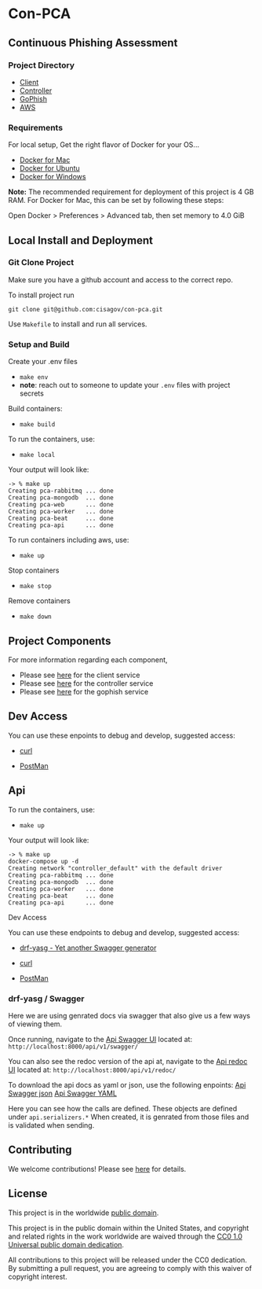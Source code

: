 # Con-PCA

## Continuous Phishing Assessment

### Project Directory

- [Client](https://github.com/cisagov/con-pca/tree/develop/client)
- [Controller](https://github.com/cisagov/con-pca/tree/develop/controller)
- [GoPhish](https://github.com/cisagov/con-pca/tree/develop/gophish)
- [AWS](https://github.com/cisagov/con-pca/tree/develop/aws)

### Requirements

For local setup, Get the right flavor of Docker for your OS...

- [Docker for Mac](https://docs.docker.com/docker-for-mac/install/)
- [Docker for Ubuntu](https://docs.docker.com/install/linux/docker-ce/ubuntu/)
- [Docker for Windows](https://docs.docker.com/docker-for-windows/install/)

**Note:** The recommended requirement for deployment of this project is 4 GB RAM.
For Docker for Mac, this can be set by following these steps:

Open Docker > Preferences > Advanced tab, then set memory to 4.0 GiB

## Local Install and Deployment

### Git Clone Project

Make sure you have a github account and access to the correct repo.

To install project run

```shell
git clone git@github.com:cisagov/con-pca.git
```

Use `Makefile` to install and run all services.

### Setup and Build

Create your .env files

- `make env`
- **note**: reach out to someone to update your `.env` files with project secrets

Build containers:

- `make build`

To run the containers, use:

- `make local`

Your output will look like:

```shell
-> % make up
Creating pca-rabbitmq ... done
Creating pca-mongodb  ... done
Creating pca-web      ... done
Creating pca-worker   ... done
Creating pca-beat     ... done
Creating pca-api      ... done
```

To run containers including aws, use:

- `make up`

Stop containers

- `make stop`

Remove containers

- `make down`

## Project Components

For more information regarding each component,

- Please see [here](client/README.md) for the client service
- Please see [here](controller/README.md) for the controller service
- Please see [here](gophish/README.md) for the gophish service

## Dev Access

You can use these enpoints to debug and develop, suggested access:

- [curl](https://curl.haxx.se/docs/manpage.html)

- [PostMan](https://www.postman.com/)

## Api

To run the containers, use:

- `make up`

Your output will look like:

```shell
-> % make up
docker-compose up -d
Creating network "controller_default" with the default driver
Creating pca-rabbitmq ... done
Creating pca-mongodb  ... done
Creating pca-worker   ... done
Creating pca-beat     ... done
Creating pca-api      ... done
```

Dev Access

You can use these endpoints to debug and develop, suggested access:

- [drf-yasg - Yet another Swagger generator](https://drf-yasg.readthedocs.io/en/latest/)

- [curl](https://curl.haxx.se/docs/manpage.html)

- [PostMan](https://www.postman.com/)

### drf-yasg / Swagger

Here we are using genrated docs via swagger that also give us a
few ways of viewing them.

Once running, navigate to the
[Api Swagger UI](http://localhost:8000/api/v1/swagger/)
located at: `http://localhost:8000/api/v1/swagger/`

You can also see the redoc version of the api at, navigate to the
[Api redoc UI](http://localhost:8000/api/v1/redoc/)
located at: `http://localhost:8000/api/v1/redoc/`

To download the api docs as yaml or json, use the following enpoints:
[Api Swagger json](http://localhost:8000/api/v1/swagger.json)
[Api Swagger YAML](http://localhost:8000/api/v1/swagger.yaml)

Here you can see how the calls are defined. These objects are defined under `api.serializers.*`
When created, it is genrated from those files and is validated when sending.

## Contributing

We welcome contributions!  Please see [here](CONTRIBUTING.md) for
details.

## License

This project is in the worldwide [public domain](LICENSE).

This project is in the public domain within the United States, and
copyright and related rights in the work worldwide are waived through
the [CC0 1.0 Universal public domain
dedication](https://creativecommons.org/publicdomain/zero/1.0/).

All contributions to this project will be released under the CC0
dedication. By submitting a pull request, you are agreeing to comply
with this waiver of copyright interest.
